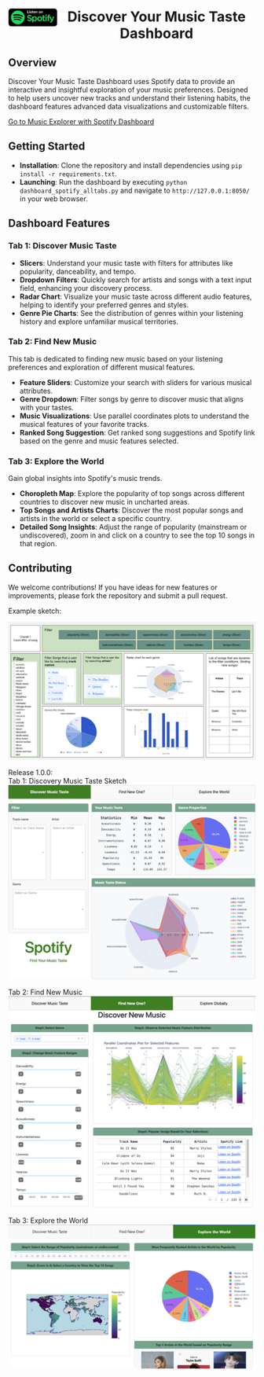 <div align="center">
    <a href="https://open.spotify.com/">
        <img src="img/spotify_logo_black.png" alt="YelpViz" align="left" width="100"/>  
    </a>
    <h1>Discover Your Music Taste Dashboard</h1>
</div>

## Overview

Discover Your Music Taste Dashboard uses Spotify data to provide an interactive and insightful exploration of your music preferences. Designed to help users uncover new tracks and understand their listening habits, the dashboard features advanced data visualizations and customizable filters.  

[Go to Music Explorer with Spotify Dashboard](https://spotify-dashboard-xnjm.onrender.com/)  

## Getting Started

- **Installation**: Clone the repository and install dependencies using `pip install -r requirements.txt`.
- **Launching**: Run the dashboard by executing `python dashboard_spotify_alltabs.py` and navigate to `http://127.0.0.1:8050/` in your web browser.

## Dashboard Features

### Tab 1: Discover Music Taste

- **Slicers**: Understand your music taste with filters for attributes like popularity, danceability, and tempo.
- **Dropdown Filters**: Quickly search for artists and songs with a text input field, enhancing your discovery process.
- **Radar Chart**: Visualize your music taste across different audio features, helping to identify your preferred genres and styles.
- **Genre Pie Charts**: See the distribution of genres within your listening history and explore unfamiliar musical territories.


### Tab 2: Find New Music

This tab is dedicated to finding new music based on your listening preferences and exploration of different musical features.

- **Feature Sliders**: Customize your search with sliders for various musical attributes.
- **Genre Dropdown**: Filter songs by genre to discover music that aligns with your tastes.
- **Music Visualizations**: Use parallel coordinates plots to understand the musical features of your favorite tracks.
- **Ranked Song Suggestion**: Get ranked song suggestions and Spotify link based on the genre and music features selected.

### Tab 3: Explore the World

Gain global insights into Spotify's music trends.

- **Choropleth Map**: Explore the popularity of top songs across different countries to discover new music in uncharted areas.
- **Top Songs and Artists Charts**: Discover the most popular songs and artists in the world or select a specific country.
- **Detailed Song Insights**: Adjust the range of popularity (mainstream or undiscovered), zoom in and click on a country to see the top 10 songs in that region.

## Contributing

We welcome contributions! If you have ideas for new features or improvements, please fork the repository and submit a pull request.

Example sketch:  

![Dashboard Sketch](img/sketch_1.png)   

Release 1.0.0:  
Tab 1: Discovery Music Taste Sketch    
![Discovery Music Taste Sketch](img/re1_tab1.png)  

Tab 2: Find New Music  
![Find New Music](img/re1_tab2.png)  

Tab 3: Explore the World  
![Explore Globally](img/re1_tab3.png)  
